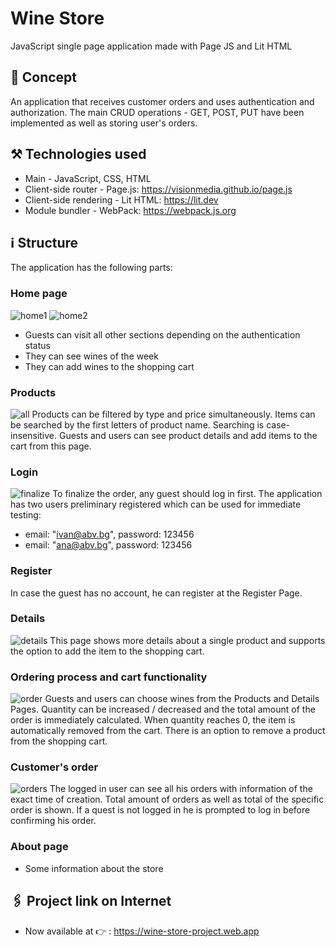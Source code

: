 # Wine Store
JavaScript single page application made with Page JS and Lit HTML
## :speech_balloon: Concept
An application that receives customer orders and uses authentication and authorization. 
The main CRUD operations - GET, POST, PUT have been implemented as well as storing user's orders.
## :hammer_and_pick: Technologies used 
* Main - JavaScript, CSS, HTML
* Client-side router - Page.js: https://visionmedia.github.io/page.js
* Client-side rendering - Lit HTML: https://lit.dev
* Module bundler - WebPack: https://webpack.js.org
## :information_source: Structure
The application has the following parts:
### Home page
![home1](https://user-images.githubusercontent.com/102145445/206911092-907f479d-975f-4cac-8a27-4e920df9bddc.jpg)
![home2](https://user-images.githubusercontent.com/102145445/206911146-576e40d8-37d6-42c1-a9b2-058c4bb65f6f.jpg)
* Guests can visit all other sections depending on the authentication status
* They can see wines of the week 
* They can add wines to the shopping cart
### Products
![all](https://user-images.githubusercontent.com/102145445/206911241-c6ac630b-5327-4cbf-a6fa-922ee9f08010.jpg)
Products can be filtered by type and price simultaneously.
Items can be searched by the first letters of product name. Searching is case-insensitive.
Guests and users can see product details and add items to the cart from this page. 
### Login
![finalize](https://user-images.githubusercontent.com/102145445/206911812-3d7f1ace-5ee1-4d47-a793-f0417ac323f6.jpg)
To finalize the order, any guest should log in first.
The application has two users preliminary registered which can be used for immediate testing: 
* email: "ivan@abv.bg", password: 123456
* email: "ana@abv.bg", password: 123456
### Register 
In case the guest has no account, he can register at the Register Page.
### Details
![details](https://user-images.githubusercontent.com/102145445/206911945-14ec8160-4c12-4324-8232-1b719eace9f9.jpg)
This page shows more details about a single product and supports the option to add the item to the shopping cart.
### Ordering process and cart functionality
![order](https://user-images.githubusercontent.com/102145445/206911388-9588c738-0b17-4bf5-9c2f-79be123d505b.jpg)
Guests and users can choose wines from the Products and Details Pages. Quantity can be increased / decreased and the total amount of the order is immediately calculated. When quantity reaches 0, the item is automatically  removed from the cart.
There is an option to remove a product from the shopping cart.
### Customer's order
![orders](https://user-images.githubusercontent.com/102145445/206912175-a7d4923d-5c24-4db9-8edc-c211cbc527de.jpg)
The logged in user can see all his orders with information of the exact time of creation. Total amount of orders as well as total of the specific order is shown.
If a quest is not logged in he is prompted to log in before confirming his order.
### About page
* Some information about the store
## :paperclips: Project link on Internet
* Now available at :point_right: : https://wine-store-project.web.app
